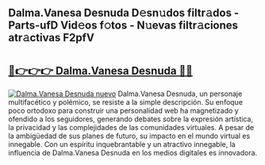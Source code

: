 ## Dalma.Vanesa Desnuda D𝚎sn𝚞dos filtr𝚊dos - Parts-ufD Vid𝚎os f𝚘tos - N𝚞evas filtr𝚊ciones atr𝚊ctivas F2pfV

# <h2><a href="http://mbd6hv.tromn.icu/?c=Dalma.Vanesa+Desnuda">🔗👉👉👉 Dalma.Vanesa Desnuda 🔗🔗</a></h2>

[![Dalma.Vanesa Desnuda nuevo](https://i.imgur.com/pEAQMta.gif)](http://mbd6hv.tromn.icu/?c=Dalma.Vanesa+Desnuda)
Dalma.Vanesa Desnuda, un personaje multifacético y polémico, se resiste a la simple descripción. Su enfoque poco ortodoxo para construir una personalidad web ha magnetizado y ofendido a los seguidores, generando debates sobre la expresión artística, la privacidad y las complejidades de las comunidades virtuales. A pesar de la ambigüedad de sus planes de futuro, su impacto en el mundo virtual es innegable. Con un espíritu inquebrantable y un atractivo innegable, la influencia de Dalma.Vanesa Desnuda en los medios digitales es innovadora.
